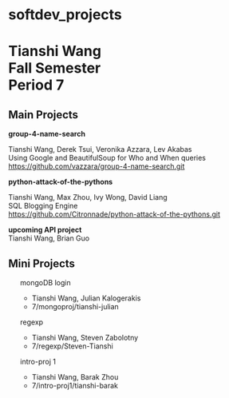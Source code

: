softdev_projects
================
<h1>Tianshi Wang<br>
Fall Semester<br>
Period 7</h1>

<h2>Main Projects</h2>
<b>group-4-name-search</b>

Tianshi Wang, Derek Tsui, Veronika Azzara, Lev Akabas<br>
Using Google and BeautifulSoup for Who and When queries<br>
https://github.com/vazzara/group-4-name-search.git

<b>python-attack-of-the-pythons</b>

Tianshi Wang, Max Zhou, Ivy Wong, David Liang<br>
SQL Blogging Engine<br>
https://github.com/Citronnade/python-attack-of-the-pythons.git

<b>upcoming API project</b><br>
Tianshi Wang, Brian Guo

<h2>Mini Projects</h2>

<ul>mongoDB login
<ul><li>Tianshi Wang, Julian Kalogerakis</li>
<li>7/mongoproj/tianshi-julian</li></ul></ul>

<ul>regexp
<ul><li>Tianshi Wang, Steven Zabolotny</li>
<li>7/regexp/Steven-Tianshi</li></ul></ul>

<ul>intro-proj 1
<ul><li>Tianshi Wang, Barak Zhou</li>
<li>7/intro-proj1/tianshi-barak</li></ul></ul>
